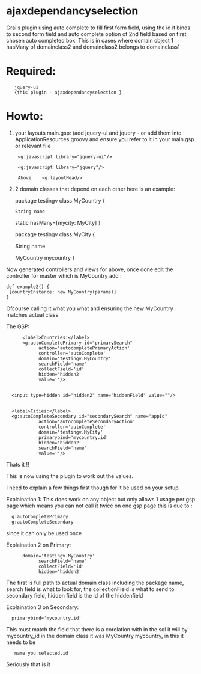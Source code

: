 ajaxdependancyselection
=======================

Grails plugin using auto complete to fill first form field, using the id it binds to second form field and auto complete option of 2nd field based on first chosen auto completed box. This is in cases where domain object 1 hasMany of domainclass2 and domainclass2 belongs to domainclass1



# Required:

       jquery-ui
       {this plugin - ajaxdependancyselection }



# Howto:

1. your layouts main.gsp: (add jquery-ui and jquery - or add them into ApplicationResources.groovy and ensure you refer to it in your main.gsp or relevant file


        <g:javascript library="jquery-ui"/>

        <g:javascript library="jquery"/>

        Above    <g:layoutHead/>



2. 2 domain classes that depend on each other here is an example:




    package testingv
    class MyCountry {

       String name

      static hasMany=[mycity: MyCity]
     }




    package testingv
    class MyCity {

     String name

     MyCountry mycountry
    }


Now generated controllers and views for above, once done edit the controller for master which is MyCountry add :

    def example2() {
     [countryInstance: new MyCountry(params)]
    }

Ofcourse calling it what you what and ensuring the new MyCountry matches actual class


The GSP:

          <label>Countries:</label>
          <g:autoCompletePrimary id="primarySearch"
                action='autocompletePrimaryAction'
                controller='autoComplete'
                domain='testingv.MyCountry'
                searchField='name'
                collectField='id'
                hidden='hidden2'
                value=''/>


      <input type=hidden id="hidden2" name="hiddenField" value=""/>


      <label>Cities:</label>
      <g:autoCompleteSecondary id="secondarySearch" name="appId"
                action='autocompleteSecondaryAction'
                controller='autoComplete'
                domain='testingv.MyCity'
                primarybind='mycountry.id'
                hidden='hidden2'
                searchField='name'
                value=''/>


Thats it !!

This is now using the plugin to work out the values.

I need to explain a few things first though for it be used on your setup


Explaination 1:
This does work on any object but only allows 1 usage per gsp page which means you can not call it twice on one gsp page this is due to :

      g:autoCompletePrimary
      g:autoCompleteSecondary

since it can only be used once


Explaination 2 on Primary:

          domain='testingv.MyCountry'
                searchField='name'
                collectField='id'
                hidden='hidden2'


The first is full path to actual domain class including the package name, search field is what to look for, the collectionField is what to send to secondary field, hidden field is the id of the hiddenfield



Explaination 3 on Secondary:

      primarybind='mycountry.id'


This must match the field that there is a corelation with in the sql it will by mycountry_id in the domain class it was MyCountry mycountry, in this it needs to be

       name you selected.id



Seriously that is it
